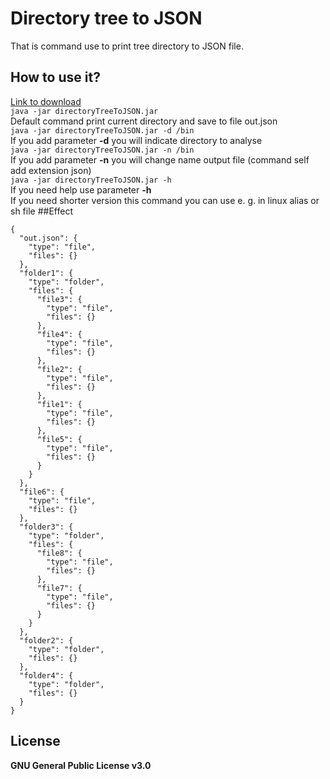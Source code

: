 # Directory tree to JSON
That is command use to print tree directory to JSON file.
## How to use it?
[Link to download](https://github.com/mati2251/directory-tree-to-JSON/releases)<br>
`java -jar directoryTreeToJSON.jar`<br>
Default command print current directory and save to file out.json<br>
`java -jar directoryTreeToJSON.jar -d /bin`<br>
If you add parameter **-d** you will indicate directory to analyse<br>
`java -jar directoryTreeToJSON.jar -n /bin`<br>
If you add parameter **-n** you will change name output file (command self add extension json)<br>
`java -jar directoryTreeToJSON.jar -h`<br>
If you need help use parameter **-h**<br>
If you need shorter version this command you can use e. g. in linux alias or sh file
##Effect
```json5
{
  "out.json": { 
    "type": "file", 
    "files": {} 
  },
  "folder1": { 
    "type": "folder", 
    "files": {
      "file3": { 
        "type": "file", 
        "files": {} 
      },
      "file4": { 
        "type": "file", 
        "files": {} 
      },
      "file2": { 
        "type": "file", 
        "files": {} 
      },
      "file1": { 
        "type": "file", 
        "files": {} 
      },
      "file5": { 
        "type": "file", 
        "files": {} 
      }
    } 
  },
  "file6": { 
    "type": "file", 
    "files": {} 
  },
  "folder3": { 
    "type": "folder", 
    "files": {
      "file8": { 
        "type": "file", 
        "files": {} 
      },
      "file7": { 
        "type": "file", 
        "files": {} 
      }
    } 
  },
  "folder2": { 
    "type": "folder", 
    "files": {} 
  },
  "folder4": { 
    "type": "folder", 
    "files": {} 
  }
}
```
## License 
**GNU General Public License v3.0**